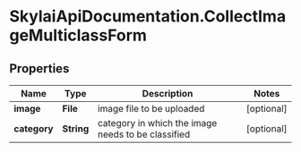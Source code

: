 # SkylaiApiDocumentation.CollectImageMulticlassForm

## Properties
Name | Type | Description | Notes
------------ | ------------- | ------------- | -------------
**image** | **File** | image file to be uploaded | [optional] 
**category** | **String** | category in which the image needs to be classified | [optional] 
